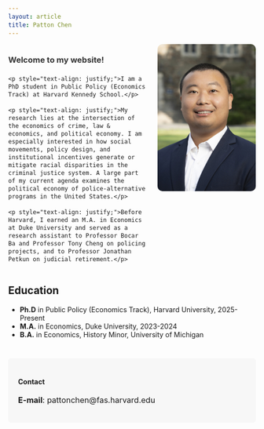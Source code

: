 ```yaml
---
layout: article
title: Patton Chen
---
```


<div style="display: flex; align-items: flex-start; gap: 20px; margin-bottom: 30px;">
  <div style="flex: 1;">
    <h3 style="margin-bottom: 20px; color: #333;">Welcome to my website!</h3>
    
    <p style="text-align: justify;">I am a PhD student in Public Policy (Economics Track) at Harvard Kennedy School.</p>
    
    <p style="text-align: justify;">My research lies at the intersection of the economics of crime, law & economics, and political economy. I am especially interested in how social movements, policy design, and institutional incentives generate or mitigate racial disparities in the criminal justice system. A large part of my current agenda examines the political economy of police‑alternative programs in the United States.</p>
    
    <p style="text-align: justify;">Before Harvard, I earned an M.A. in Economics at Duke University and served as a research assistant to Professor Bocar Ba and Professor Tony Cheng on policing projects, and to Professor Jonathan Petkun on judicial retirement.</p>
  </div>
  
  <div style="flex-shrink: 0;">
    <img src="image.jpg" height="auto" width="200" style="border-radius: 10px;" alt="Patton Chen">
  </div>
</div>

## Education
- **Ph.D** in Public Policy (Economics Track), Harvard University, 2025-Present
- **M.A.** in Economics, Duke University, 2023-2024
- **B.A.** in Economics, History Minor, University of Michigan

<div class="hero" style="background-color:#f7f7f7; margin-top: 40px; padding: 20px; border-radius: 5px;">
  <div class="hero__content">
    <h4>Contact</h4>
    <p style="font-size: medium;"><b>E-mail</b>: pattonchen@fas.harvard.edu<br></p>
  </div>
</div>
